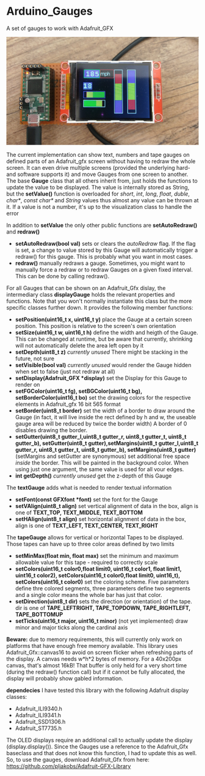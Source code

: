 # Arduino_Gauges
A set of gauges to work with Adafruit_GFX

![screenshot](https://github.com/pljakobs/Arduino_Gauges/blob/master/Gauges.jpeg?raw=true)

The current implementation can show text, numbers and tape gauges on defined parts of an Adafruit_gfx screen without having to redraw the whole screen. It can even drive multiple screens (provided the underlying hard- and software supports it) and move Gauges from one screen to another.
The base **Gauge** class that all others inherit from, just holds the functions to update the value to be displayed. The value is internally stored as String, but the **setValue()** function is overloaded for *short*, *int*, *long*, *float*, *duble*, *char\**, *const char\** and *String* values thus almost any value can be thrown at it. 
If a value is not a number, it's up to the visualization class to handle the error 

In addition to **setValue** the only other public functions are **setAutoRedraw()** and **redraw()**

* **setAutoRedraw(bool val)** sets or clears the *autoRedraw* flag. If the flag is set, a change to value stored by this Gauge will automatically trigger a redraw() for this gauge. This is probably what you want in most cases.
* **redraw()** manually redraws a gauge. Sometimes, you might want to manually force a redraw or to redraw Gauges on a given fixed interval. This can be done by calling redraw().

For all Gauges that can be shown on an Adafruit_Gfx dislay, the intermediary class **displayGauge** holds the relevant properties and functions. Note that you won't normally instantiate this class but the more specific classes further down.
It provides the following member functions:
* **setPosition(uint16_t x, uint16_t y)**
place the Gauge at a certain screen position. This position is relative to the screen's own orientation
* **setSize(uint16_t w, uint16_t h)**
define the width and heigth of the Gauge. This can be changed at runtime, but be aware that currently, shrinking will not automatically delete the area left open by it
* **setDepth(uint8_t z)** *currently unused* There might be stacking in the future, not sure
* **setVisible(bool val)** *currently unused* would render the Gauge hidden when set to false (just not redraw at all)
* **setDisplay(Adafruit_GFX \*display)** set the Display for this Gauge to render on
* **setFGColor(uint16_t fg), setBGColor(uint16_t bg), setBorderColor(uint16_t bo)** set the drawing colors for the respective elements in Adafruit_gfx 16 bit 565 format 
* **setBorder(uint8_t border)** set the width of a border to draw around the Gauge (in fact, it will live inside the rect defined by h and w, the useable gauge area will be reduced by twice the border width) A border of 0 disables drawing the border.
* **setGutter(uint8_t gutter_l,uint8_t gutter_r, uint8_t gutter_t, uint8_t gutter_b), setGutter(uint8_t gutter),setMargins(uint8_t gutter_l,uint8_t gutter_r, uint8_t gutter_t, uint8_t gutter_b), setMargins(uint8_t gutter)** (setMargins and setGutter are synonymous) set additional free space *inside* the border. This will be painted in the background color. When using just one argument, the same value is used for all vour edges.
* **int getDepth()** *currently unused* get the z-depth of this Gauge

The **textGauge** adds what is needed to render textual information
* **setFont(const GFXfont \*font)** set the font for the Gauge
* **setVAlign(uint8_t align)** set vertical alignment of data in the box, align is one of **TEXT_TOP, TEXT_MIDDLE, TEXT_BOTTOM**
* **setHAlign(uint8_t align)** set horizontal alignment of data in the box, align is one of **TEXT_LEFT, TEXT_CENTER, TEXT_RIGHT**

The **tapeGauge** allows for vertical or horizontal Tapes to be displayed. Those tapes can have up to three color areas defined by two limits
* **setMinMax(float min, float max)** set the minimum and maximum allowable value for this tape - required to correctly scale
* **setColors(uint16_t color0,float limit0, uint16_t color1, float limit1, uint16_t color2), setColors(uint16_t color0,float limit0, uint16_t), setColors(uint16_t color0)** set the coloring scheme. Five parameters define thre colored segments, three parameters define two segments and a single color means the whole bar has just that color.
* **setDirection(uint8_t dir)** sets the direction (or orientation) of the tape. dir is one of **TAPE_LEFTRIGHT, TAPE_TOPDOWN, TAPE_RIGHTLEFT, TAPE_BOTTOMUP** 
* **setTicks(uint16_t major, uint16_t minor)** (not yet implemented) draw minor and major ticks along the cardinal axis

**Beware:**
due to memory requirements, this will currently only work on platforms that have enough free memory available. This library uses Adafruit_Gfx::canvas16 to avoid on screen flicker when refreshing parts of the display. A canvas needs w\*h\*2 bytes of memory. For a 40x200px canvas, that's almost 16kB! That buffer is only held for a very short time (during the redraw() function call) but if it cannot be fully allocated, the display will probably show gabled information.

**dependecies**
I have tested this library with the following Adafruit display classes:
* Adafruit_ILI9340.h
* Adafruit_ILI9341.h
* Adafruit_SSD1306.h
* Adafruit_ST7735.h

The OLED displays require an additional call to actually update the display (display.display()). Since the Gauges use a reference to the Adafruit_Gfx baseclass and that does not know this function, I had to update this as well. So, to use the gauges, download Adafruit_Gfx from here: https://github.com/pljakobs/Adafruit-GFX-Library
